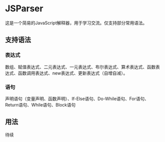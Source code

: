# JSParser
这是一个简易的JavaScript解释器，用于学习交流。仅支持部分常用语法。

## 支持语法

### 表达式
数组、赋值表达式、二元表达式、一元表达式、布尔表达式、算术表达式、函数表达式、函数调用表达式、new表达式、更新表达式（自增自减）。
### 语句
声明语句（变量声明、函数声明）、If-Else语句、Do-While语句、For语句、Return语句、While语句、Block语句

## 用法
待续